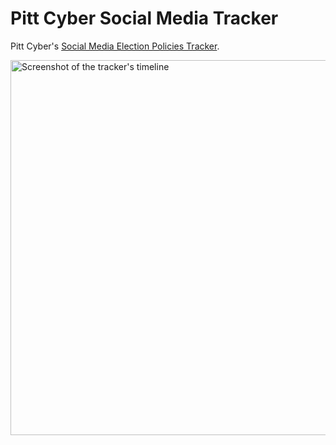 # Pitt Cyber Social Media Tracker

Pitt Cyber's [Social Media Election Policies Tracker](https://apps.cyber.pitt.edu/social-media-election-policies).

<img width="600" alt="Screenshot of the tracker's timeline" src="https://github.com/user-attachments/assets/64081f08-c14a-4947-a33e-3e1c76eea606">


